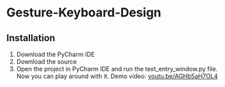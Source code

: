 # Gesture-Keyboard-Design
## Installation 
1. Download the PyCharm IDE
2. Download the source
3. Open the project in PyCharm IDE and run the text_entry_window.py file. Now you can play around with it.
Demo video: [youtu.be/AGHb5aH7OL4](https://youtu.be/AGHb5aH7OL4)

